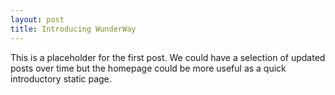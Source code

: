 ```yaml
---
layout: post
title: Introducing WunderWay
---
```


This is a placeholder for the first post. We could have a selection of updated posts over time but the homepage could be more useful as a quick introductory static page.

